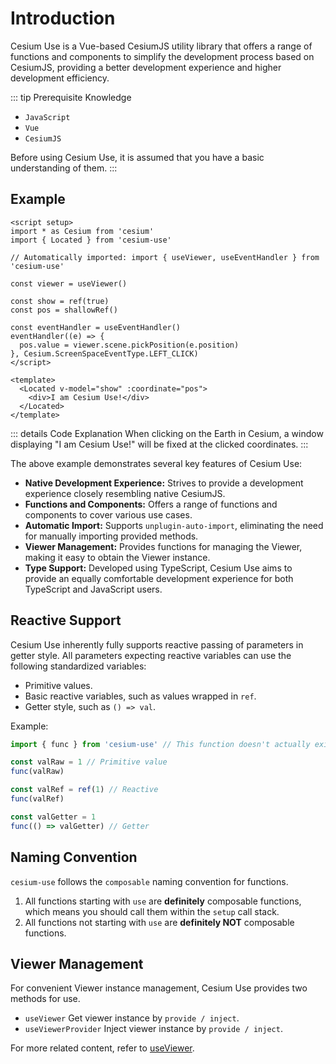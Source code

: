 # Introduction

Cesium Use is a Vue-based CesiumJS utility library that offers a range of functions and components to simplify the development process based on CesiumJS, providing a better development experience and higher development efficiency.

::: tip Prerequisite Knowledge

- `JavaScript`
- `Vue`
- `CesiumJS`

Before using Cesium Use, it is assumed that you have a basic understanding of them.
:::

## Example

```vue {5,7,12,19-21}
<script setup>
import * as Cesium from 'cesium'
import { Located } from 'cesium-use'

// Automatically imported: import { useViewer, useEventHandler } from 'cesium-use'

const viewer = useViewer()

const show = ref(true)
const pos = shallowRef()

const eventHandler = useEventHandler()
eventHandler((e) => {
  pos.value = viewer.scene.pickPosition(e.position)
}, Cesium.ScreenSpaceEventType.LEFT_CLICK)
</script>

<template>
  <Located v-model="show" :coordinate="pos">
    <div>I am Cesium Use!</div>
  </Located>
</template>
```

::: details Code Explanation
When clicking on the Earth in Cesium, a window displaying "I am Cesium Use!" will be fixed at the clicked coordinates.
:::

The above example demonstrates several key features of Cesium Use:

- **Native Development Experience:** Strives to provide a development experience closely resembling native CesiumJS.
- **Functions and Components:** Offers a range of functions and components to cover various use cases.
- **Automatic Import:** Supports `unplugin-auto-import`, eliminating the need for manually importing provided methods.
- **Viewer Management:** Provides functions for managing the Viewer, making it easy to obtain the Viewer instance.
- **Type Support:** Developed using TypeScript, Cesium Use aims to provide an equally comfortable development experience for both TypeScript and JavaScript users.

## Reactive Support

Cesium Use inherently fully supports reactive passing of parameters in getter style. All parameters expecting reactive variables can use the following standardized variables:

- Primitive values.
- Basic reactive variables, such as values wrapped in `ref`.
- Getter style, such as `() => val`.

Example:

```js
import { func } from 'cesium-use' // This function doesn't actually exist; this is just an example.

const valRaw = 1 // Primitive value
func(valRaw)

const valRef = ref(1) // Reactive
func(valRef)

const valGetter = 1
func(() => valGetter) // Getter
```

## Naming Convention

`cesium-use` follows the `composable` naming convention for functions.

1. All functions starting with `use` are **definitely** composable functions, which means you should call them within the `setup` call stack.
2. All functions not starting with `use` are **definitely NOT** composable functions.

## Viewer Management

For convenient Viewer instance management, Cesium Use provides two methods for use.

- `useViewer` Get viewer instance by `provide / inject`.
- `useViewerProvider` Inject viewer instance by `provide / inject`.

For more related content, refer to [useViewer](composables/useViewer.md).
